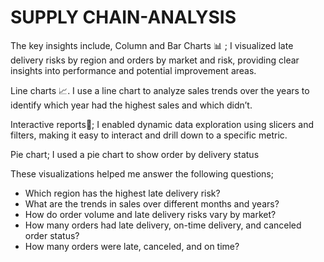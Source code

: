 # SUPPLY CHAIN-ANALYSIS

The key insights include, 
  Column and Bar Charts 📊 ; I visualized late delivery risks by region and orders by market and risk, providing clear insights into performance and potential improvement areas.

  Line charts 📈. I use a line chart to analyze sales trends over the years to identify which year had the highest sales and which didn’t.

  Interactive reports📝; I enabled dynamic data exploration using slicers and filters, making it easy to interact and drill down to a specific metric.

  Pie chart; I used a pie chart to show order by delivery status 

These visualizations helped me answer the following questions;

* Which region has the highest late delivery risk?
* What are the trends in sales over different months and years?
* How do order volume and late delivery risks vary by market?
*  How many orders had late delivery, on-time delivery, and canceled order status?
*  How many orders were late, canceled, and on time?

  



